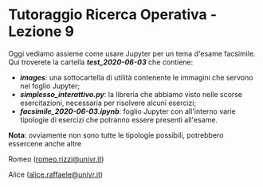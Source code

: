 # Tutoraggio Ricerca Operativa - Lezione 9 #

Oggi vediamo assieme come usare Jupyter per un tema d'esame facsimile.<br>
Qui troverete la cartella ___test_2020-06-03___ che contiene:

- ___images___: una sottocartella di utilità contenente le immagini che servono nel foglio Jupyter;<br>
- ___simplesso_interattivo.py___: la libreria che abbiamo visto nelle scorse esercitazioni, necessaria per risolvere alcuni esercizi;<br>
- ___facsimile_2020-06-03.ipynb___: foglio Jupyter con all'interno varie tipologie di esercizi che potranno essere presenti all'esame.<br>

__Nota__: ovviamente non sono tutte le tipologie possibili, potrebbero essercene anche altre

Romeo (romeo.rizzi@univr.it)

Alice (alice.raffaele@univr.it)
